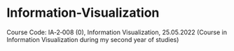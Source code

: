 # Information-Visualization
Course Code: IA‑2‑008 (0), Information Visualization, 25.05.2022 (Course in Information Visualization during my second year of studies)
